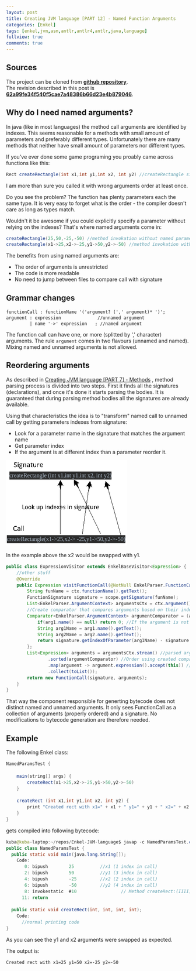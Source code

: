 ```yaml
---
layout: post
title: Creating JVM language [PART 12] - Named Function Arguments
categories: [Enkel]
tags: [enkel,jvm,asm,antlr,antlr4,antlr,java,language]
fullview: true
comments: true
---
```

## Sources

The project can be cloned from **[github repository](https://github.com/JakubDziworski/Enkel-JVM-language)**.  
The revision described in this post is **[62a99fe34f540f5cae7a48386b66d23e4b879046](https://github.com/JakubDziworski/Enkel-JVM-language/tree/62a99fe34f540f5cae7a48386b66d23e4b879046)**.

## Why do I need named arguments?

In java (like in most languages) the method call arguments are identified by indexes.
This seems reasonable for a methods with small amount of parameters and preferably different types.
Unfortunately there are many methods that neither have small amount of parameters nor different types.

If you've ever done some game programing you proably came across functions like this:

```java
Rect createRectangle(int x1,int y1,int x2, int y2) //createRectangle signature
``` 

I am more than sure you called it with wrong arguments order at least once.

Do you see the problem? The function has plenty parameters each the same type. It is very easy
to forget what is the order - the compiler doesn't care as long as types match.

Wouldn't it be awesome if you could explicitly specify a parameter without relying on the indexes?
That's where named arguments come in:

```java
createRectangle(25,50,-25,-50) //method invokation without named parameters :(
createRectangle(x1->25,x2->-25,y1->50,y2->-50) //method invokation with named parameters :)
```

The benefits from using named arguments are:

 * The order of arguments is unrestricted
 * The code is more readable
 * No need to jump between files to compare call with signature
 

## Grammar changes


```antlr
functionCall : functionName '('argument? (',' argument)* ')';
argument : expression              //unnamed argument
         | name '->' expression   ; //named argument
```

The function call can have one, or more (splitted by ',' character) arguments.
The rule ```argument``` comes in two flavours (unnamed and named).
Mixing named and unnamed arguments is not allowed.


## Reordering arguments

As described in [Creating JVM language [PART 7] - Methods](http://jakubdziworski.github.io/enkel/2016/04/05/enkel_7_methods.html)
, method parsing process is divided into two steps. First it finds all the signatures (declarations), and once it's done it starts parsing the bodies.
It is guaranteed that during parsing method bodies all the signatures are already available.

Using that characteristics the idea is to "transform" named call to unnamed call by getting parameters indexes from signature:

* Look for a parameter name in the signature that matches the argument name
* Get parameter index
* If the argument is at different index than a parameter reorder it.

![Reordering arguments](/assets/media/enkle_12/diagram.gif)

In the example above the x2 would be swapped with y1.

```java
public class ExpressionVisitor extends EnkelBaseVisitor<Expression> {
    //other stuff
    @Override
    public Expression visitFunctionCall(@NotNull EnkelParser.FunctionCallContext ctx) {
        String funName = ctx.functionName().getText();
        FunctionSignature signature = scope.getSignature(funName); 
        List<EnkelParser.ArgumentContext> argumentsCtx = ctx.argument();
        //Create comparator that compares arguments based on their index in signature
        Comparator<EnkelParser.ArgumentContext> argumentComparator = (arg1, arg2) -> {
            if(arg1.name() == null) return 0; //If the argument is not named skip
            String arg1Name = arg1.name().getText();
            String arg2Name = arg2.name().getText();
            return signature.getIndexOfParameter(arg1Name) - signature.getIndexOfParameter(arg2Name);
        };
        List<Expression> arguments = argumentsCtx.stream() //parsed arguments (wrong order)
                .sorted(argumentComparator) //Order using created comparator
                .map(argument -> argument.expression().accept(this)) //Map parsed arguments into expressions
                .collect(toList());
        return new FunctionCall(signature, arguments);
    }
}
```

That way the component responsible for generting bytecode does not distinct
named and unnamed arguments. It only sees FunctionCall as a collection of arguments (properly ordered) and a signature.
No modifications to bytecode generation are therefore needed.
        
## Example

The following Enkel class:

```java
NamedParamsTest {

    main(string[] args) {
        createRect(x1->25,x2->-25,y1->50,y2->-50)
    }

    createRect (int x1,int y1,int x2, int y2) {
        print "Created rect with x1=" + x1 + " y1=" + y1 + " x2=" + x2 + " y2=" + y2
    }
}
```
gets compiled into following bytecode:

```java
kuba@kuba-laptop:~/repos/Enkel-JVM-language$ javap -c NamedParamsTest.class 
public class NamedParamsTest {
  public static void main(java.lang.String[]);
    Code:
       0: bipush        25          //x1 (1 index in call)
       2: bipush        50          //y1 (3 index in call)
       4: bipush        -25         //x2 (2 index in call)
       6: bipush        -50         //y2 (4 index in call)
       8: invokestatic  #10                 // Method createRect:(IIII)V
      11: return

  public static void createRect(int, int, int, int);
    Code:
      //normal printing code 
}

```

As you can see the y1 and x2 arguments were swapped as expected.

The output is:

```
Created rect with x1=25 y1=50 x2=-25 y2=-50
```